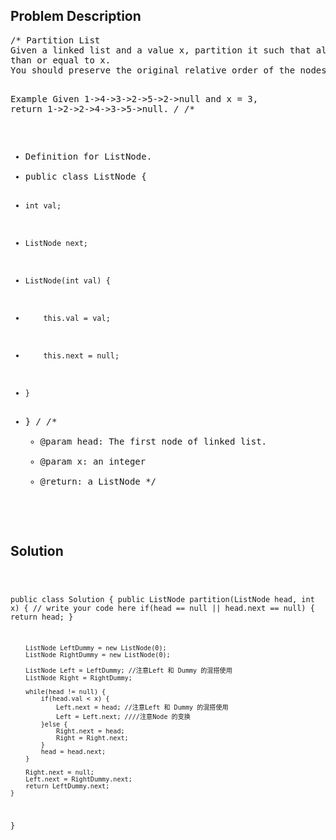 <!--
<style>
  body { font-family: Arial, sans-serif; }
  .container { max-width: 500px; margin: auto; padding: 20px; }
  .comment-block { background-color: #f9f9f9; padding: 10px; border-left: 5px solid #ccc; }
  .code-block { background-color: #f4f4f4; padding: 10px; border: 1px solid #ddd; }
</style>
-->

<div class='container'>
<h2>Problem Description</h2>
<div class='comment-block'>
<pre>
/* Partition List
Given a linked list and a value x, partition it such that all nodes less than x come before nodes greater 
than or equal to x.
You should preserve the original relative order of the nodes in each of the two partitions.

Example
Given 1->4->3->2->5->2->null and x = 3,
return 1->2->2->4->3->5->null.
*/
/**
 * Definition for ListNode.
 * public class ListNode {
 *     int val;
 *     ListNode next;
 *     ListNode(int val) {
 *         this.val = val;
 *         this.next = null;
 *     }
 * }
 */ 
    /**
     * @param head: The first node of linked list.
     * @param x: an integer
     * @return: a ListNode 
     */
</pre>
</div>

<h2>Solution</h2>
<div class='code-block'>
<pre><code class='language-java'>

public class Solution {
    public ListNode partition(ListNode head, int x) {
        // write your code here
        if(head == null || head.next == null) {
            return head;
        }
        
        ListNode LeftDummy = new ListNode(0);
        ListNode RightDummy = new ListNode(0);
        
        ListNode Left = LeftDummy; //注意Left 和 Dummy 的混搭使用
        ListNode Right = RightDummy;
        
        while(head != null) {
            if(head.val < x) {
                Left.next = head; //注意Left 和 Dummy 的混搭使用
                Left = Left.next; ////注意Node 的变换
            }else {
                Right.next = head;
                Right = Right.next;
            }
            head = head.next;
        }
        
        Right.next = null;
        Left.next = RightDummy.next;
        return LeftDummy.next;
    }
}
</code></pre>
</div>
</div>
